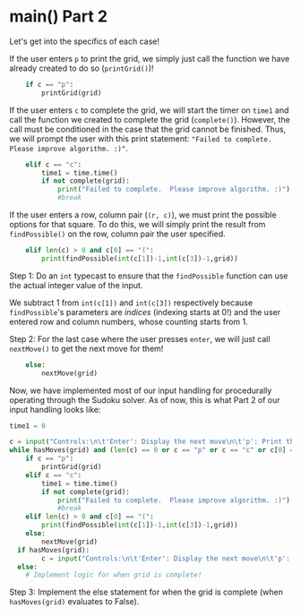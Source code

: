 <!--title={user input: main() part 2}-->

<!--badges={Algorithmns:21}-->

<!--concepts{User Input}-->

# main() Part 2

Let's get into the specifics of each case!

If the user enters `p` to print the grid, we simply just call the function we have already created to do so (`printGrid()`)!

```python
	if c == "p":
		printGrid(grid)
```

If the user enters `c` to complete the grid, we will start the timer on `time1` and call the function we created to complete the grid (`complete()`). However, the call must be conditioned in the case that the grid cannot be finished. Thus, we will prompt the user with this print statement: `"Failed to complete. Please improve algorithm. :)"`.

```python
	elif c == "c":
		time1 = time.time()
		if not complete(grid):
			print("Failed to complete.  Please improve algorithm. :)")
			#break
```

If the user enters a row, column pair (`(r, c)`), we must print the possible options for that square. To do this, we will simply print the result from `findPossible()` on the row, column pair the user specified.

```python
	elif len(c) > 0 and c[0] == "(":
		print(findPossible(int(c[1])-1,int(c[3])-1,grid))
```

Step 1: Do an `int` typecast to ensure that the `findPossible` function can use the actual integer value of the input. 

We subtract 1 from `int(c[1])` and `int(c[3])` respectively because `findPossible`'s parameters are *indices* (indexing starts at 0!) and the user entered row and column numbers, whose counting starts from 1. 

Step 2: For the last case where the user presses `enter`, we will just call `nextMove()` to get the next move for them!

```python
	else:
		nextMove(grid)
```

Now, we have implemented most of our input handling for procedurally operating through the Sudoku solver. As of now, this is what Part 2 of our input handling looks like:

```python
time1 = 0

c = input("Controls:\n\t'Enter': Display the next move\n\t'p': Print the current grid (small)\n\t'c': Complete the grid (or attempt to)\n\t'(r,c)': Prints the possible options for that row, column\n")
while hasMoves(grid) and (len(c) == 0 or c == "p" or c == "c" or c[0] == "("):
	if c == "p":
		printGrid(grid)
	elif c == "c":
		time1 = time.time()
		if not complete(grid):
			print("Failed to complete.  Please improve algorithm. :)")
			#break
	elif len(c) > 0 and c[0] == "(":
		print(findPossible(int(c[1])-1,int(c[3])-1,grid))
	else:
		nextMove(grid)
  if hasMoves(grid):
		c = input("Controls:\n\t'Enter': Display the next move\n\t'p': Print the current grid (small)\n\t'c': Complete the grid (or attempt to)\n\t'(r,c)': Prints the possible options for that row, column\n")
  else:
    # Implement logic for when grid is complete!
```

Step 3: Implement the else statement for when the grid is complete (when `hasMoves(grid)` evaluates to False).